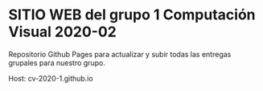 # SITIO WEB del grupo 1 Computación Visual 2020-02

Repositorio Github Pages para actualizar y subir todas las entregas grupales para nuestro grupo.

Host: cv-2020-1.github.io



